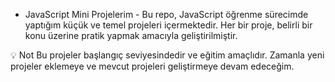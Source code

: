   - JavaScript Mini Projelerim -
Bu repo, JavaScript öğrenme sürecimde yaptığım küçük ve temel projeleri içermektedir.
Her bir proje, belirli bir konu üzerine pratik yapmak amacıyla geliştirilmiştir.


💡 Not
Bu projeler başlangıç seviyesindedir ve eğitim amaçlıdır.
Zamanla yeni projeler eklemeye ve mevcut projeleri geliştirmeye devam edeceğim.
